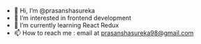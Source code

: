 - 👋 Hi, I’m @prasanshasureka
- 👀 I’m interested in frontend development
- 🌱 I’m currently learning React Redux
- 📫 How to reach me : email at prasanshasureka98@gmail.com

<!---
prasanshasureka/prasanshasureka is a ✨ special ✨ repository because its `README.md` (this file) appears on your GitHub profile.
You can click the Preview link to take a look at your changes.
--->
